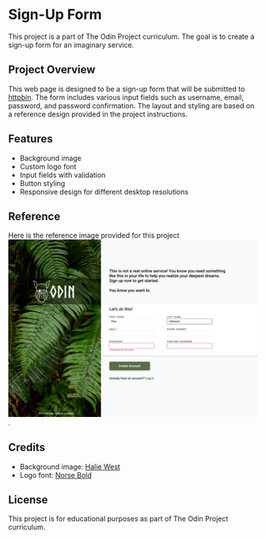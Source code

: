# Sign-Up Form

This project is a part of The Odin Project curriculum. The goal is to create a sign-up form for an imaginary service.

## Project Overview

This web page is designed to be a sign-up form that will be submitted to [httpbin](https://httpbin.org/). The form includes various input fields such as username, email, password, and password confirmation. The layout and styling are based on a reference design provided in the project instructions.

## Features

- Background image
- Custom logo font
- Input fields with validation
- Button styling
- Responsive design for different desktop resolutions

## Reference

Here is the reference image provided for this project ![Image](img/reference.png).

## Credits

- Background image: [Halie West](https://unsplash.com/photos/green-leaf-plant-in-close-up-photography-25xggax4bSA)
- Logo font: [Norse Bold](https://www.dafont.com/norse.font)

## License

This project is for educational purposes as part of The Odin Project curriculum.
